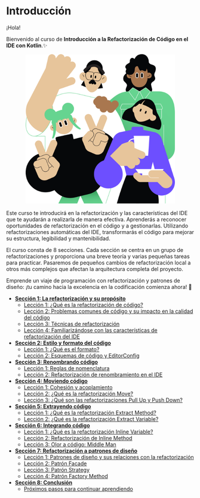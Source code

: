 # Introducción

¡Hola!

Bienvenido al curso de **Introducción a la Refactorización de Código en el IDE con Kotlin**.✨

<p align="center">
    <img src="../../../util/src/main/resources/images/Introduction/Introduction/introduction_intro.png" alt="Introduction" width="400"/>
</p>

Este curso te introducirá en la refactorización y las características del IDE que te ayudarán a realizarla de manera efectiva. Aprenderás a reconocer oportunidades de refactorización en el código y a gestionarlas. Utilizando refactorizaciones automáticas del IDE, transformarás el código para mejorar su estructura, legibilidad y mantenibilidad.

El curso consta de 8 secciones. Cada sección se centra en un grupo de refactorizaciones y proporciona una breve teoría y varias pequeñas tareas para practicar. Pasaremos de pequeños cambios de refactorización local a otros más complejos que afectan la arquitectura completa del proyecto.

Emprende un viaje de programación con refactorización y patrones de diseño: ¡tu camino hacia la excelencia en la codificación comienza ahora! 🚀

<div class="hint" title="Plan del curso"> 

- **[Sección 1: La refactorización y su propósito](course://RefactoringAndItsPurpose)**
    - [Lección 1: ¿Qué es la refactorización de código?](course://RefactoringAndItsPurpose/WhatIsCodeRefactoring)
    - [Lección 2: Problemas comunes de código y su impacto en la calidad del código](course://RefactoringAndItsPurpose/CommonCodeIssuesAndTheirImpactOnCodeQuality)
    - [Lección 3: Técnicas de refactorización](course://RefactoringAndItsPurpose/RefactoringTechniques)
    - [Lección 4: Familiarizándose con las características de refactorización del IDE](course://RefactoringAndItsPurpose/GettingFamiliarWithIDERefactoringFeatures)
- **[Sección 2: Estilo y formato del código](course://CodeStyleAndFormatting)**
    - [Lección 1: ¿Qué es el formato?](course://CodeStyleAndFormatting/WhatIsFormatting)
    - [Lección 2: Esquemas de código y EditorConfig](course://CodeStyleAndFormatting/CodeSchemasAndEditorConfig)
- **[Sección 3: Renombrando código](course://RenamingCode)**
    - [Lección 1: Reglas de nomenclatura](course://RenamingCode/NamingRules)
    - [Lección 2: Refactorización de renombramiento en el IDE](course://RenamingCode/RenameRefactoringInIDE)
- **[Sección 4: Moviendo código](course://MovingCode)**
    - [Lección 1: Cohesión y acoplamiento](course://MovingCode/CohesionAndCoupling)
    - [Lección 2: ¿Qué es la refactorización Move?](course://MovingCode/WhatIsMoveMethodRefactoring)
    - [Lección 3: ¿Qué son las refactorizaciones Pull Up y Push Down?](course://MovingCode/WhatArePullUpAndPushDownRefactorings)
- **[Sección 5: Extrayendo código](course://ExtractingCode)**
    - [Lección 1: ¿Qué es la refactorización Extract Method?](course://ExtractingCode/WhatIsExtractMethodRefactoring)
    - [Lección 2: ¿Qué es la refactorización Extract Variable?](course://ExtractingCode/WhatIsExtractVariableRefactoring)
- **[Sección 6: Integrando código](course://InliningCode)**
    - [Lección 1: ¿Qué es la refactorización Inline Variable?](course://InliningCode/WhatIsInlineVariableRefactoring)
    - [Lección 2: Refactorización de Inline Method](course://InliningCode/InlineMethodRefactoring)
    - [Lección 3: Olor a código: Middle Man](course://InliningCode/MiddleManCodeSmell)
- **[Sección 7: Refactorización a patrones de diseño](course://RefactoringToDesignPatterns)**
    - [Lección 1: Patrones de diseño y sus relaciones con la refactorización](course://RefactoringToDesignPatterns/DesignPatternsAndTheirRelationshipsWithRefactoring)
    - [Lección 2: Patrón Facade](course://RefactoringToDesignPatterns/FacadePatternTheory)
    - [Lección 3: Patrón Strategy](course://RefactoringToDesignPatterns/StrategyPatternTheory)
    - [Lección 4: Patrón Factory Method](course://RefactoringToDesignPatterns/FactoryMethodPatternTheory)
- **[Sección 8: Conclusión](course://Conclusion)**
    - [Próximos pasos para continuar aprendiendo](course://Conclusion/Conclusion)
</div>